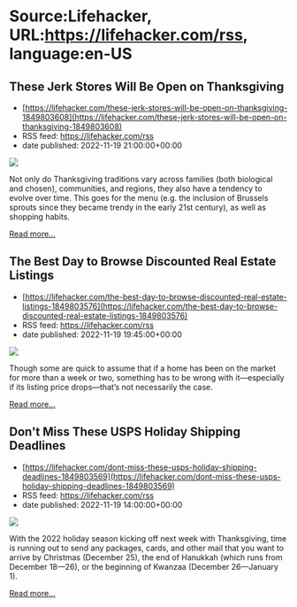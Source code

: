 # Source:Lifehacker, URL:https://lifehacker.com/rss, language:en-US

## These Jerk Stores Will Be Open on Thanksgiving
 - [https://lifehacker.com/these-jerk-stores-will-be-open-on-thanksgiving-1849803608](https://lifehacker.com/these-jerk-stores-will-be-open-on-thanksgiving-1849803608)
 - RSS feed: https://lifehacker.com/rss
 - date published: 2022-11-19 21:00:00+00:00

<img src="https://i.kinja-img.com/gawker-media/image/upload/s--aSxJ3rk8--/c_fit,fl_progressive,q_80,w_636/6b0954cf2789a6f262b2af5cc2701d39.jpg" /><p>Not only do Thanksgiving traditions vary across families (both biological and chosen), communities, and regions, they also have a tendency to evolve over time. This goes for the menu (e.g. the inclusion of Brussels sprouts since they became trendy in the early 21st century), as well as shopping habits. </p><p><a href="https://lifehacker.com/these-jerk-stores-will-be-open-on-thanksgiving-1849803608">Read more...</a></p>

## The Best Day to Browse Discounted Real Estate Listings
 - [https://lifehacker.com/the-best-day-to-browse-discounted-real-estate-listings-1849803576](https://lifehacker.com/the-best-day-to-browse-discounted-real-estate-listings-1849803576)
 - RSS feed: https://lifehacker.com/rss
 - date published: 2022-11-19 19:45:00+00:00

<img src="https://i.kinja-img.com/gawker-media/image/upload/s--49mfkYNe--/c_fit,fl_progressive,q_80,w_636/995f67f951794480a1dd300583e65ae3.jpg" /><p>Though some are quick to assume that if a home has been on the market for more than a week or two, something has to be wrong with it—especially if its listing price drops—that’s not necessarily the case. </p><p><a href="https://lifehacker.com/the-best-day-to-browse-discounted-real-estate-listings-1849803576">Read more...</a></p>

## Don't Miss These USPS Holiday Shipping Deadlines
 - [https://lifehacker.com/dont-miss-these-usps-holiday-shipping-deadlines-1849803569](https://lifehacker.com/dont-miss-these-usps-holiday-shipping-deadlines-1849803569)
 - RSS feed: https://lifehacker.com/rss
 - date published: 2022-11-19 14:00:00+00:00

<img src="https://i.kinja-img.com/gawker-media/image/upload/s--f-ySWrVo--/c_fit,fl_progressive,q_80,w_636/09b42ed04ec086081e0666155ea99d4e.jpg" /><p>With the 2022 holiday season kicking off next week with Thanksgiving, time is running out to send any packages, cards, and other mail that you want to arrive by Christmas (December 25), the end of Hanukkah (which runs from December 18—26), or the beginning of Kwanzaa (December 26—January 1).</p><p><a href="https://lifehacker.com/dont-miss-these-usps-holiday-shipping-deadlines-1849803569">Read more...</a></p>

